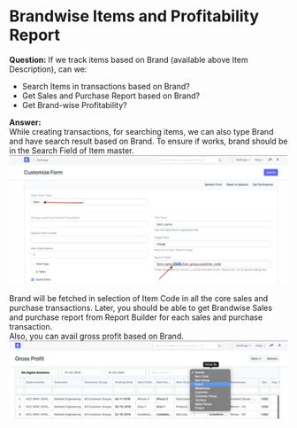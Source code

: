 
# Brandwise Items and Profitability Report



**Question:** If we track items based on Brand (available above Item Description), can we:  
* Search Items in transactions based on Brand?
* Get Sales and Purchase Report based on Brand?
* Get Brand-wise Profitability?

  
**Answer:**  
While creating transactions, for searching items, we can also type Brand and have search result based on Brand. To ensure if works, brand should be in the Search Field of Item master.  
![](/files/Qyr09os.png)  
  
Brand will be fetched in selection of Item Code in all the core sales and purchase transactions. Later, you should be able to get Brandwise Sales and purchase report from Report Builder for each sales and purchase transaction.   
Also, you can avail gross profit based on Brand.  
![](/files/dcYYtHj.png)


